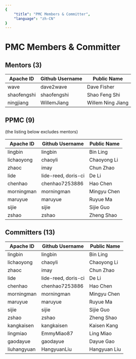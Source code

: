 ```yaml
---
{
    "title": "PMC Members & Committer",
    "language": "zh-CN"
}
---
```


<!-- 
Licensed to the Apache Software Foundation (ASF) under one
or more contributor license agreements.  See the NOTICE file
distributed with this work for additional information
regarding copyright ownership.  The ASF licenses this file
to you under the Apache License, Version 2.0 (the
"License"); you may not use this file except in compliance
with the License.  You may obtain a copy of the License at

  http://www.apache.org/licenses/LICENSE-2.0

Unless required by applicable law or agreed to in writing,
software distributed under the License is distributed on an
"AS IS" BASIS, WITHOUT WARRANTIES OR CONDITIONS OF ANY
KIND, either express or implied.  See the License for the
specific language governing permissions and limitations
under the License.
-->

# PMC Members & Committer

## Mentors (3)

|Apache ID|Github Username	|Public Name|
|--------|-----------|----------|
|wave	|dave2wave	|Dave Fisher	|
|shaofengshi	|shaofengshi|	Shao Feng Shi	|
|ningjiang	|WillemJiang	|Willem Ning Jiang|

## PPMC (9)
(the listing below excludes mentors)

|Apache ID|Github Username	|Public Name|
|--------|-----------|----------|
|lingbin|	lingbin	|Bin Ling	|
|lichaoyong	|chaoyli	|Chaoyong Li	|
|zhaoc	|imay	|Chun Zhao	|
|lide	|lide-reed, doris-ci	|De Li	|
|chenhao	|chenhao7253886	|Hao Chen	|
|morningman	|morningman	|Mingyu Chen|
|maruyue	|maruyue|	Ruyue Ma	|
|sijie	|sijie	|Sijie Guo	|
|zshao	|zshao	|Zheng Shao|

## Committers (13)

|Apache ID|Github Username	|Public Name|
|--------|-----------|----------|
|lingbin|	lingbin	|Bin Ling	|
|lichaoyong	|chaoyli	|Chaoyong Li	|
|zhaoc	|imay	|Chun Zhao	|
|lide	|lide-reed, doris-ci	|De Li	|
|chenhao	|chenhao7253886	|Hao Chen	|
|morningman	|morningman	|Mingyu Chen|
|maruyue	|maruyue|	Ruyue Ma	|
|sijie	|sijie	|Sijie Guo	|
|zshao	|zshao	|Zheng Shao|
|kangkaisen|kangkaisen|Kaisen Kang|
|lingmiao|EmmyMiao87|Ling Miao|
|gaodayue|gaodayue|Dayue Gao|
|liuhangyuan|HangyuanLiu|Hangyuan Liu|
